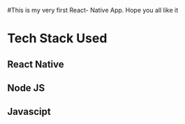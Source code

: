 #This is my very first React- Native App. Hope you all like it

<h1>Tech Stack Used</h1>
<h2>React Native</h2>
<h2>Node JS</h2>
<h2>Javascipt</h2>
